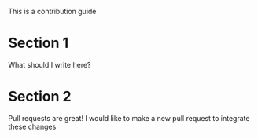 This is a contribution guide

# Section 1

What should I write here?

# Section 2

Pull requests are great! I would like to make a new pull request to integrate these changes
